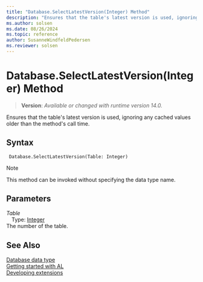 ```yaml
---
title: "Database.SelectLatestVersion(Integer) Method"
description: "Ensures that the table's latest version is used, ignoring any cached values older than the method's call time."
ms.author: solsen
ms.date: 08/26/2024
ms.topic: reference
author: SusanneWindfeldPedersen
ms.reviewer: solsen
---
```

[//]: # (START>DO_NOT_EDIT)
[//]: # (IMPORTANT:Do not edit any of the content between here and the END>DO_NOT_EDIT.)
[//]: # (Any modifications should be made in the .xml files in the ModernDev repo.)
# Database.SelectLatestVersion(Integer) Method
> **Version**: _Available or changed with runtime version 14.0._

Ensures that the table's latest version is used, ignoring any cached values older than the method's call time.


## Syntax
```AL
 Database.SelectLatestVersion(Table: Integer)
```
> [!NOTE]
> This method can be invoked without specifying the data type name.
## Parameters
*Table*  
&emsp;Type: [Integer](../integer/integer-data-type.md)  
The number of the table.  



[//]: # (IMPORTANT: END>DO_NOT_EDIT)
## See Also
[Database data type](database-data-type.md)  
[Getting started with AL](../../devenv-get-started.md)  
[Developing extensions](../../devenv-dev-overview.md)